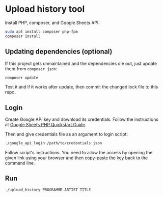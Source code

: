 # Upload history tool

Install PHP, composer, and Google Sheets API:

```sh
sudo apt install composer php-fpm
composer install
```

## Updating dependencies (optional)

If this project gets unmaintained and the dependencies die out, just
update them from `composer.json`:

```sh
composer update
```

Test it and if it works after update, then commit the changed lock
file to this repo.

## Login

Create Google API key and download its credentials. Follow the
instructions at
[Google Sheets PHP Quickstart Guide](https://developers.google.com/sheets/api/quickstart/php#step_1_turn_on_the).

Then and give credentials file as an argument to login script:

```sh
./google_api_login /path/to/credentials.json
```

Follow script's instructions. You need to allow the access by opening
the given link using your browser and then copy-paste the key back to
the command line.

## Run

```sh
./upload_history PROGRAMME ARTIST TITLE
```
